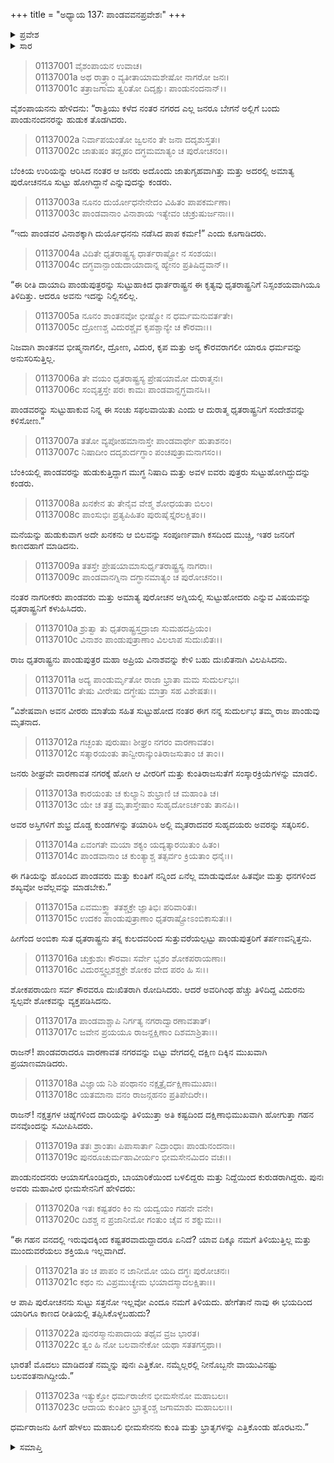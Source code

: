 +++
title = "ಅಧ್ಯಾಯ 137: ಪಾಂಡವವನಪ್ರವೇಶಃ"
+++

<details><summary>ಪ್ರವೇಶ</summary>


।।   ಓಂ ಓಂ ನಮೋ ನಾರಾಯಣಾಯ।।   ಶ್ರೀ ವೇದವ್ಯಾಸಾಯ ನಮಃ ।।

ಶ್ರೀ ಕೃಷ್ಣದ್ವೈಪಾಯನ ವೇದವ್ಯಾಸ ವಿರಚಿತ  

**ಶ್ರೀ ಮಹಾಭಾರತ**

**ಆದಿ ಪರ್ವ**

**ಜತುಗೃಹ ಪರ್ವ**

**ಅಧ್ಯಾಯ 137**

</details>


<details><summary>ಸಾರ</summary>

ಮರುದಿನ ಪೌರಜನರು ಪಾಂಡವರನ್ನು ಹುಡುಕಲು, ಸುಟ್ಟುಹೋಗಿದ್ದ ನೈಷಾದಿ ಮತ್ತು ಅವಳ ಮಕ್ಕಳೇ ಕುಂತಿ ಪಾಂಡವರೆಂದು ತಿಳಿದು ಶೋಕಿಸಿದುದು; ಖನಿಕನು ಬಂದು ಬಿಲವನ್ನು ಮುಚ್ಚಿ ಕುರುಹುಗಳಿಲ್ಲದಂತೆ ಮಾಡಿದುದು (1-9). ಪಾಂಡುಪುತ್ರರ ವಿನಾಶವನ್ನು ಕೇಳಿ ಧೃತರಾಷ್ಟ್ರನು ಶೋಕಿಸಿ, ಅವರಿಗೆ ತರ್ಪಣಗಳನ್ನಿತ್ತುದುದು (10-16). ಭೀಮನು ತಾಯಿ ಮತ್ತು ಸಹೋದರರನ್ನು ಎತ್ತಿಕೊಂಡು ಪಲಾಯನಗೈದುದು (17-23).

</details>


> 01137001 ವೈಶಂಪಾಯನ ಉವಾಚ।  
01137001a ಅಥ ರಾತ್ರ್ಯಾಂ ವ್ಯತೀತಾಯಾಮಶೇಷೋ ನಾಗರೋ ಜನಃ।  
01137001c ತತ್ರಾಜಗಾಮ ತ್ವರಿತೋ ದಿದೃಕ್ಷುಃ ಪಾಂಡುನಂದನಾನ್।।

ವೈಶಂಪಾಯನನು ಹೇಳಿದನು: “ರಾತ್ರಿಯು ಕಳೆದ ನಂತರ ನಗರದ ಎಲ್ಲ ಜನರೂ ಬೇಗನೆ ಅಲ್ಲಿಗೆ ಬಂದು ಪಾಂಡುನಂದನರನ್ನು ಹುಡುಕ ತೊಡಗಿದರು.

> 01137002a ನಿರ್ವಾಪಯಂತೋ ಜ್ವಲನಂ ತೇ ಜನಾ ದದೃಶುಸ್ತತಃ।  
01137002c ಜಾತುಷಂ ತದ್ಗೃಹಂ ದಗ್ಧಮಮಾತ್ಯಂ ಚ ಪುರೋಚನಂ।।

ಬೆಂಕಿಯ ಉರಿಯನ್ನು ಆರಿಸಿದ ನಂತರ ಆ ಜನರು ಅದೊಂದು ಜಾತುಗೃಹವಾಗಿತ್ತು ಮತ್ತು ಅದರಲ್ಲಿ ಅಮಾತ್ಯ ಪುರೋಚನನೂ ಸುಟ್ಟು ಹೋಗಿದ್ದಾನೆ ಎನ್ನುವುದನ್ನು ಕಂಡರು.

> 01137003a ನೂನಂ ದುರ್ಯೋಧನೇನೇದಂ ವಿಹಿತಂ ಪಾಪಕರ್ಮಣಾ।   
01137003c ಪಾಂಡವಾನಾಂ ವಿನಾಶಾಯ ಇತ್ಯೇವಂ ಚುಕ್ರುಷುರ್ಜನಾಃ।।

“ಇದು ಪಾಂಡವರ ವಿನಾಶಕ್ಕಾಗಿ ದುರ್ಯೊಧನನು ನಡೆಸಿದ ಪಾಪ ಕರ್ಮ!” ಎಂದು ಕೂಗಾಡಿದರು.

> 01137004a ವಿದಿತೇ ಧೃತರಾಷ್ಟ್ರಸ್ಯ ಧಾರ್ತರಾಷ್ಟ್ರೋ ನ ಸಂಶಯಃ।  
01137004c ದಗ್ಧವಾನ್ಪಾಂಡುದಾಯಾದಾನ್ನ ಹ್ಯೇನಂ ಪ್ರತಿಷಿದ್ಧವಾನ್।।

“ಈ ರೀತಿ ದಾಯಾದಿ ಪಾಂಡುಪುತ್ರರನ್ನು ಸುಟ್ಟುಹಾಕಿದ ಧಾರ್ತರಾಷ್ಟ್ರನ ಈ ಕೃತ್ಯವು ಧೃತರಾಷ್ಟ್ರನಿಗೆ ನಿಸ್ಸಂಶಯವಾಗಿಯೂ ತಿಳಿದಿತ್ತು. ಆದರೂ ಅವನು ಇದನ್ನು ನಿಲ್ಲಿಸಲಿಲ್ಲ.

> 01137005a ನೂನಂ ಶಾಂತನವೋ ಭೀಷ್ಮೋ ನ ಧರ್ಮಮನುವರ್ತತೇ।  
01137005c ದ್ರೋಣಶ್ಚ ವಿದುರಶ್ಚೈವ ಕೃಪಶ್ಚಾನ್ಯೇ ಚ ಕೌರವಾಃ।।

ನಿಜವಾಗಿ ಶಾಂತನವ ಭೀಷ್ಮನಾಗಲೀ, ದ್ರೋಣ, ವಿದುರ, ಕೃಪ ಮತ್ತು ಅನ್ಯ ಕೌರವರಾಗಲೀ ಯಾರೂ ಧರ್ಮವನ್ನು ಅನುಸರಿಸುತ್ತಿಲ್ಲ.

> 01137006a ತೇ ವಯಂ ಧೃತರಾಷ್ಟ್ರಸ್ಯ ಪ್ರೇಷಯಾಮೋ ದುರಾತ್ಮನಃ।  
01137006c ಸಂವೃತ್ತಸ್ತೇ ಪರಃ ಕಾಮಃ ಪಾಂಡವಾನ್ದಗ್ಧವಾನಸಿ।।

ಪಾಂಡವರನ್ನು ಸುಟ್ಟುಹಾಕುವ ನಿನ್ನ ಈ ಸಂಚು ಸಫಲವಾಯಿತು ಎಂದು ಆ ದುರಾತ್ಮ ಧೃತರಾಷ್ಟ್ರನಿಗೆ ಸಂದೇಶವನ್ನು ಕಳಿಸೋಣ.”

> 01137007a ತತೋ ವ್ಯಪೋಹಮಾನಾಸ್ತೇ ಪಾಂಡವಾರ್ಥೇ ಹುತಾಶನಂ।  
01137007c ನಿಷಾದೀಂ ದದೃಶುರ್ದಗ್ಧಾಂ ಪಂಚಪುತ್ರಾಮನಾಗಸಂ।।

ಬೆಂಕಿಯಲ್ಲಿ ಪಾಂಡವರನ್ನು ಹುಡುಕುತ್ತಿದ್ದಾಗ ಮುಗ್ಧ ನಿಷಾದಿ ಮತ್ತು ಅವಳ ಐವರು ಪುತ್ರರು ಸುಟ್ಟುಹೋಗಿದ್ದುದನ್ನು ಕಂಡರು.

> 01137008a ಖನಕೇನ ತು ತೇನೈವ ವೇಶ್ಮ ಶೋಧಯತಾ ಬಿಲಂ।  
01137008c ಪಾಂಸುಭಿಃ ಪ್ರತ್ಯಪಿಹಿತಂ ಪುರುಷೈಸ್ತೈರಲಕ್ಷಿತಂ।।

ಮನೆಯನ್ನು ಹುಡುಕುವಾಗ ಅದೇ ಖನಕನು ಆ ಬಿಲವನ್ನು ಸಂಪೂರ್ಣವಾಗಿ ಕಸದಿಂದ ಮುಚ್ಚಿ, ಇತರ ಜನರಿಗೆ ಕಾಣದಹಾಗೆ ಮಾಡಿದನು.

> 01137009a ತತಸ್ತೇ ಪ್ರೇಷಯಾಮಾಸುರ್ಧೃತರಾಷ್ಟ್ರಸ್ಯ ನಾಗರಾಃ।  
01137009c ಪಾಂಡವಾನಗ್ನಿನಾ ದಗ್ಧಾನಮಾತ್ಯಂ ಚ ಪುರೋಚನಂ।।

ನಂತರ ನಾಗರೀಕರು ಪಾಂಡವರು ಮತ್ತು ಅಮಾತ್ಯ ಪುರೋಚನ ಅಗ್ನಿಯಲ್ಲಿ ಸುಟ್ಟುಹೋದರು ಎನ್ನುವ ವಿಷಯವನ್ನು ಧೃತರಾಷ್ಟ್ರನಿಗೆ ಕಳುಹಿಸಿದರು.

> 01137010a ಶ್ರುತ್ವಾ ತು ಧೃತರಾಷ್ಟ್ರಸ್ತದ್ರಾಜಾ ಸುಮಹದಪ್ರಿಯಂ।  
01137010c ವಿನಾಶಂ ಪಾಂಡುಪುತ್ರಾಣಾಂ ವಿಲಲಾಪ ಸುದುಃಖಿತಃ।।

ರಾಜ ಧೃತರಾಷ್ಟ್ರನು ಪಾಂಡುಪುತ್ರರ ಮಹಾ ಅಪ್ರಿಯ ವಿನಾಶವನ್ನು ಕೇಳಿ ಬಹು ದುಃಖಿತನಾಗಿ ವಿಲಪಿಸಿದನು.

> 01137011a ಅದ್ಯ ಪಾಂಡುರ್ಮೃತೋ ರಾಜಾ ಭ್ರಾತಾ ಮಮ ಸುದುರ್ಲಭಃ।  
01137011c ತೇಷು ವೀರೇಷು ದಗ್ಧೇಷು ಮಾತ್ರಾ ಸಹ ವಿಶೇಷತಃ।।

“ವಿಶೇಷವಾಗಿ ಅವನ ವೀರರು ಮಾತೆಯ ಸಹಿತ ಸುಟ್ಟುಹೋದ ನಂತರ ಈಗ ನನ್ನ ಸುದುರ್ಲಭ ತಮ್ಮ ರಾಜ ಪಾಂಡುವು ಮೃತನಾದ.

> 01137012a ಗಚ್ಛಂತು ಪುರುಷಾಃ ಶೀಘ್ರಂ ನಗರಂ ವಾರಣಾವತಂ।  
01137012c ಸತ್ಕಾರಯಂತು ತಾನ್ವೀರಾನ್ಕುಂತಿರಾಜಸುತಾಂ ಚ ತಾಂ।।

ಜನರು ಶೀಘ್ರವೇ ವಾರಣಾವತ ನಗರಕ್ಕೆ ಹೋಗಿ ಆ ವೀರರಿಗೆ ಮತ್ತು ಕುಂತಿರಾಜಸುತೆಗೆ ಸಂಸ್ಕಾರಕ್ರಿಯೆಗಳನ್ನು ಮಾಡಲಿ.

> 01137013a ಕಾರಯಂತು ಚ ಕುಲ್ಯಾನಿ ಶುಭ್ರಾಣಿ ಚ ಮಹಾಂತಿ ಚ।  
01137013c ಯೇ ಚ ತತ್ರ ಮೃತಾಸ್ತೇಷಾಂ ಸುಹೃದೋಽರ್ಚಂತು ತಾನಪಿ।।

ಅವರ ಅಸ್ತಿಗಳಿಗೆ ಶುಭ್ರ ದೊಡ್ಡ ಕುಂಡಗಳನ್ನು ತಯಾರಿಸಿ ಅಲ್ಲಿ ಮೃತರಾದವರ ಸುಹೃದಯರು ಅವರನ್ನು ಸತ್ಕರಿಸಲಿ.

> 01137014a ಏವಂಗತೇ ಮಯಾ ಶಕ್ಯಂ ಯದ್ಯತ್ಕಾರಯಿತುಂ ಹಿತಂ।  
01137014c ಪಾಂಡವಾನಾಂ ಚ ಕುಂತ್ಯಾಶ್ಚ ತತ್ಸರ್ವಂ ಕ್ರಿಯತಾಂ ಧನೈಃ।।

ಈ ಗತಿಯನ್ನು ಹೊಂದಿದ ಪಾಂಡವರು ಮತ್ತು ಕುಂತಿಗೆ ನನ್ನಿಂದ ಏನೆಲ್ಲ ಮಾಡುವುದೋ ಹಿತವೋ ಮತ್ತು ಧನಗಳಿಂದ ಶಖ್ಯವೋ ಅವೆಲ್ಲವನ್ನು ಮಾಡಬೇಕು.”

> 01137015a ಏವಮುಕ್ತ್ವಾ ತತಶ್ಚಕ್ರೇ ಜ್ಞಾತಿಭಿಃ ಪರಿವಾರಿತಃ।  
01137015c ಉದಕಂ ಪಾಂಡುಪುತ್ರಾಣಾಂ ಧೃತರಾಷ್ಟ್ರೋಽಂಬಿಕಾಸುತಃ।।

ಹೀಗೆಂದ ಅಂಬಿಕಾ ಸುತ ಧೃತರಾಷ್ಟ್ರನು ತನ್ನ ಕುಲದವರಿಂದ ಸುತ್ತುವರೆಯಲ್ಪಟ್ಟು ಪಾಂಡುಪುತ್ರರಿಗೆ ತರ್ಪಣವನ್ನಿತ್ತನು.

> 01137016a ಚುಕ್ರುಶುಃ ಕೌರವಾಃ ಸರ್ವೇ ಭೃಶಂ ಶೋಕಪರಾಯಣಾಃ।  
01137016c ವಿದುರಸ್ತ್ವಲ್ಪಶಶ್ಚಕ್ರೇ ಶೋಕಂ ವೇದ ಪರಂ ಹಿ ಸಃ।।

ಶೋಕಪರಾಯಣ ಸರ್ವ ಕೌರವರೂ ದುಃಖಿತರಾಗಿ ರೋದಿಸಿದರು. ಆದರೆ ಅವರಿಗಿಂಥ ಹೆಚ್ಚು ತಿಳಿದಿದ್ದ ವಿದುರನು ಸ್ವಲ್ಪವೇ ಶೋಕವನ್ನು ವ್ಯಕ್ತಪಡಿಸಿದನು.

> 01137017a ಪಾಂಡವಾಶ್ಚಾಪಿ ನಿರ್ಗತ್ಯ ನಗರಾದ್ವಾರಣಾವತಾತ್।  
01137017c ಜವೇನ ಪ್ರಯಯೂ ರಾಜನ್ದಕ್ಷಿಣಾಂ ದಿಶಮಾಶ್ರಿತಾಃ।।

ರಾಜನ್! ಪಾಂಡವರಾದರೂ ವಾರಣಾವತ ನಗರವನ್ನು ಬಿಟ್ಟು ವೇಗದಲ್ಲಿ ದಕ್ಷಿಣ ದಿಕ್ಕಿನ ಮುಖವಾಗಿ ಪ್ರಯಾಣಮಾಡಿದರು.

> 01137018a ವಿಜ್ಞಾಯ ನಿಶಿ ಪಂಥಾನಂ ನಕ್ಷತ್ರೈರ್ದಕ್ಷಿಣಾಮುಖಾಃ।   
01137018c ಯತಮಾನಾ ವನಂ ರಾಜನ್ಗಹನಂ ಪ್ರತಿಪೇದಿರೇ।।

ರಾಜನ್! ನಕ್ಷತ್ರಗಳ ಚಿಹ್ನೆಗಳಿಂದ ದಾರಿಯನ್ನು ತಿಳಿಯುತ್ತಾ ಅತಿ ಕಷ್ಟದಿಂದ ದಕ್ಷಿಣಾಭಿಮುಖವಾಗಿ ಹೋಗುತ್ತಾ ಗಹನ ವನವೊಂದನ್ನು ಸಮೀಪಿಸಿದರು.

> 01137019a ತತಃ ಶ್ರಾಂತಾಃ ಪಿಪಾಸಾರ್ತಾ ನಿದ್ರಾಂಧಾಃ ಪಾಂಡುನಂದನಾಃ।  
01137019c ಪುನರೂಚುರ್ಮಹಾವೀರ್ಯಂ ಭೀಮಸೇನಮಿದಂ ವಚಃ।।

ಪಾಂಡುನಂದನರು ಆಯಾಸಗೊಂಡಿದ್ದರು, ಬಾಯಾರಿಕೆಯಿಂದ ಬಳಲಿದ್ದರು ಮತ್ತು ನಿದ್ದೆಯಿಂದ ಕುರುಡರಾಗಿದ್ದರು. ಪುನಃ ಅವರು ಮಹಾವೀರ ಭೀಮಸೇನನಿಗೆ ಹೇಳಿದರು:

> 01137020a ಇತಃ ಕಷ್ಟತರಂ ಕಿಂ ನು ಯದ್ವಯಂ ಗಹನೇ ವನೇ।  
01137020c ದಿಶಶ್ಚ ನ ಪ್ರಜಾನೀಮೋ ಗಂತುಂ ಚೈವ ನ ಶಕ್ನುಮಃ।।

“ಈ ಗಹನ ವನದಲ್ಲಿ ಇರುವುದಕ್ಕಿಂದ ಕಷ್ಟತರವಾದುದ್ದಾದರೂ ಏನಿದೆ? ಯಾವ ದಿಕ್ಕೂ ನಮಗೆ ತಿಳಿಯುತ್ತಿಲ್ಲ ಮತ್ತು ಮುಂದುವರೆಯಲು ಶಕ್ತಿಯೂ ಇಲ್ಲವಾಗಿದೆ.

> 01137021a ತಂ ಚ ಪಾಪಂ ನ ಜಾನೀಮೋ ಯದಿ ದಗ್ಧಃ ಪುರೋಚನಃ।   
01137021c ಕಥಂ ನು ವಿಪ್ರಮುಚ್ಯೇಮ ಭಯಾದಸ್ಮಾದಲಕ್ಷಿತಾಃ।।

ಆ ಪಾಪಿ ಪುರೋಚನನು ಸುಟ್ಟು ಸತ್ತನೋ ಇಲ್ಲವೋ ಎಂದೂ ನಮಗೆ ತಿಳಿಯದು. ಹೇಗೆತಾನೆ ನಾವು ಈ ಭಯದಿಂದ ಯಾರಿಗೂ ಕಾಣದ ರೀತಿಯಲ್ಲಿ ತಪ್ಪಿಸಿಕೊಳ್ಳಬಹುದು?

> 01137022a ಪುನರಸ್ಮಾನುಪಾದಾಯ ತಥೈವ ವ್ರಜ ಭಾರತ।  
01137022c ತ್ವಂ ಹಿ ನೋ ಬಲವಾನೇಕೋ ಯಥಾ ಸತತಗಸ್ತಥಾ।।

ಭಾರತ! ಮೊದಲು ಮಾಡಿದಂತೆ ನಮ್ಮನ್ನು ಪುನಃ ಎತ್ತಿಕೋ. ನಮ್ಮೆಲ್ಲರಲ್ಲಿ ನೀನೊಬ್ಬನೇ ವಾಯುವಿನಷ್ಟು ಬಲವಂತನಾಗಿದ್ದೀಯೆ.”

> 01137023a ಇತ್ಯುಕ್ತೋ ಧರ್ಮರಾಜೇನ ಭೀಮಸೇನೋ ಮಹಾಬಲಃ।  
01137023c ಆದಾಯ ಕುಂತೀಂ ಭ್ರಾತೄಂಶ್ಚ ಜಗಾಮಾಶು ಮಹಾಬಲಃ।।

ಧರ್ಮರಾಜನು ಹೀಗೆ ಹೇಳಲು ಮಹಾಬಲಿ ಭೀಮಸೇನನು ಕುಂತಿ ಮತ್ತು ಭ್ರಾತೃಗಳನ್ನು ಎತ್ತಿಕೊಂಡು ಹೊರಟನು.”



<details><summary>ಸಮಾಪ್ತಿ</summary>

ಇತಿ ಶ್ರೀ ಮಹಾಭಾರತೇ ಆದಿಪರ್ವಣಿ ಜತುಗೃಹಪರ್ವಣಿ ಪಾಂಡವವನಪ್ರವೇಶೇ ಸಪ್ತತ್ರಿಂಶದಧಿಕಶತತಮೋಽಧ್ಯಾಯಃ।।  
ಇದು ಶ್ರೀ ಮಹಾಭಾರತದಲ್ಲಿ ಆದಿಪರ್ವದಲ್ಲಿ ಜತುಗೃಹ ಪರ್ವದಲ್ಲಿ ಪಾಂಡವವನಪ್ರವೇಶ ಎನ್ನುವ ನೂರಾಮೂವತ್ತೇಳನೆಯ ಅಧ್ಯಾಯವು.


</details>

